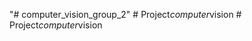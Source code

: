 "# computer_vision_group_2" 
#   P r o j e c t _ c o m p u t e r _ v i s i o n  
 #   P r o j e c t _ c o m p u t e r _ v i s i o n  
 